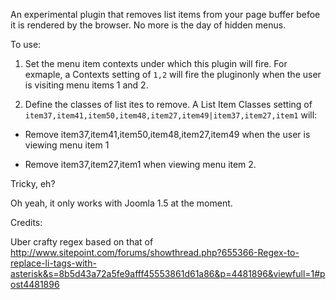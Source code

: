 An experimental plugin that removes list items from your page buffer befoe it is rendered by the browser. No more is the day of hidden menus.

 To use:

1. Set the menu item contexts under which this plugin will fire. For exmaple, a Contexts setting of `1,2` will fire the pluginonly when the user is visiting menu items 1 and 2.

2. Define the classes of list ites to remove. A List Item Classes setting of `item37,item41,item50,item48,item27,item49|item37,item27,item1` will:

- Remove item37,item41,item50,item48,item27,item49 when the user is viewing menu item 1

- Remove item37,item27,item1 when viewing menu item 2.

Tricky, eh?

Oh yeah, it only works with Joomla 1.5 at the moment.

Credits:

Uber crafty regex based on that of http://www.sitepoint.com/forums/showthread.php?655366-Regex-to-replace-li-tags-with-asterisk&s=8b5d43a72a5fe9afff45553861d61a86&p=4481896&viewfull=1#post4481896